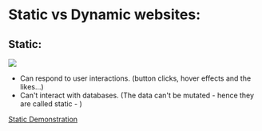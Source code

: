 # Static vs Dynamic websites:

## Static:  
<img src="https://media.geeksforgeeks.org/wp-content/uploads/20201113212610/static.jpg" />  

* Can respond to user interactions. (button clicks, hover effects and the likes...)  
* Can't interact with databases. (The data can't be mutated - hence they are called static - )  

[Static Demonstration](https://vimeo.com/4d836eed-9ad5-4ad8-9fa2-87708fa662de)
